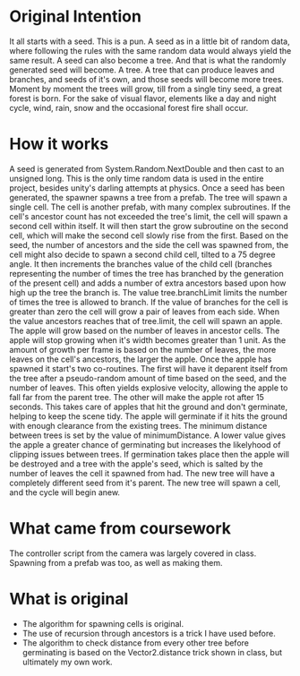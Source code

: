 # Original Intention
It all starts with a seed. This is a pun. A seed as in a little bit of random data, where following the rules with the same random data would always yield the same result. A seed can also become a tree. And that is what the randomly generated seed will become. A tree. A tree that can produce leaves and branches, and seeds of it's own, and those seeds will become more trees. Moment by moment the trees will grow, till from a single tiny seed, a great forest is born. For the sake of visual flavor, elements like a day and night cycle, wind, rain, snow and the occasional forest fire shall occur.

# How it works
A seed is generated from System.Random.NextDouble and then cast to an unsigned long. This is the only time random data is used in the entire project, besides unity's darling attempts at physics. Once a seed has been generated, the spawner spawns a tree from a prefab. The tree will spawn a single cell. The cell is another prefab, with many complex subroutines. If the cell's ancestor count has not exceeded the tree's limit, the cell will spawn a second cell within itself. It will then start the grow subroutine on the second cell, which will make the second cell slowly rise from the first. Based on the seed, the number of ancestors and the side the cell was spawned from, the cell might also decide to spawn a second child cell, tilted to a 75 degree angle. It then increments the branches value of the child cell (branches representing the number of times the tree has branched by the generation of the present cell) and adds a number of extra ancestors based upon how high up the tree the branch is. The value tree.branchLimit limits the number of times the tree is allowed to branch. If the value of branches for the cell is greater than zero the cell will grow a pair of leaves from each side. When the value ancestors reaches that of tree.limit, the cell will spawn an apple. The apple will grow based on the number of leaves in ancestor cells. The apple will stop growing when it's width becomes greater than 1 unit. As the amount of growth per frame is based on the number of leaves, the more leaves on the cell's ancestors, the larger the apple. Once the apple has spawned it start's two co-routines. The first will have it deparent itself from the tree after a pseudo-random amount of time based on the seed, and the number of leaves. This often yields explosive velocity, allowing the apple to fall far from the parent tree. The other will make the apple rot after 15 seconds. This takes care of apples that hit the ground and don't germinate, helping to keep the scene tidy. The apple will germinate if it hits the ground with enough clearance from the existing trees. The minimum distance between trees is set by the value of minimumDistance. A lower value gives the apple a greater chance of germinating but increases the likelyhood of clipping issues between trees. If germination takes place then the apple will be destroyed and a tree with the apple's seed, which is salted by the number of leaves the cell it spawned from had. The new tree will have a completely different seed from it's parent. The new tree will spawn a cell, and the cycle will begin anew.

# What came from coursework
The controller script from the camera was largely covered in class. Spawning from a prefab was too, as well as making them.

# What is original
* The algorithm for spawning cells is original.
* The use of recursion through ancestors is a trick I have used before.
* The algorithm to check distance from every other tree before germinating is based on the Vector2.distance trick shown in class, but ultimately my own work.
